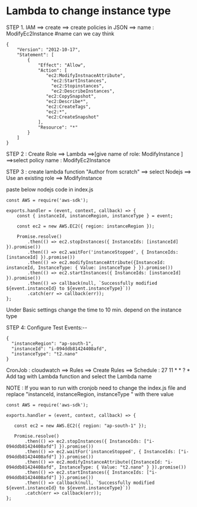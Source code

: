 # Lambda to change instance type

STEP 1. IAM ==> create ==> create policies in JSON ==> name : ModifyEc2Instance #name can we cay think

```
{
    "Version": "2012-10-17",
    "Statement": [
        {
            "Effect": "Allow",
            "Action": [
               "ec2:ModifyInstnaceAttribute",
	             "ec2:StartInstances",
	             "ec2:Stopinstances",
	             "ec2:DescribeInstances",
               "ec2:CopySnapshot",
               "ec2:Describe*",
               "ec2:CreateTags",
               "ec2:*",
               "ec2:CreateSnapshot"
            ],
            "Resource": "*"
        }
    ]
}
``` 
STEP 2 : Create Role ==> Lambda ==>[give name of role: ModifyInstance ] ==>select policy name : ModifyEc2Instance

STEP 3 : create lambda function "Author from scratch" ==> select Nodejs ==> Use an existing role ==> ModifyInstance

paste below nodejs code in index.js
 
```
const AWS = require('aws-sdk');

exports.handler = (event, context, callback) => {
    const { instanceId, instanceRegion, instanceType } = event;
    
    const ec2 = new AWS.EC2({ region: instanceRegion });
    
    Promise.resolve()
        .then(() => ec2.stopInstances({ InstanceIds: [instanceId] }).promise())
        .then(() => ec2.waitFor('instanceStopped', { InstanceIds: [instanceId] }).promise())
        .then(() => ec2.modifyInstanceAttribute({InstanceId: instanceId, InstanceType: { Value: instanceType } }).promise())
        .then(() => ec2.startInstances({ InstanceIds: [instanceId] }).promise())
        .then(() => callback(null, `Successfully modified ${event.instanceId} to ${event.instanceType}`))
        .catch(err => callback(err));
};
```
Under Basic settings change the time to 10 min. depend on the instance type


STEP 4: Configure Test Events:--
```
{
  "instanceRegion": "ap-south-1",
  "instanceId": "i-094ddb81424408afd",
  "instanceType": "t2.nano"
}
```
CronJob : cloudwatch ==> Rules ==> Create Rules ==> Schedule : 27 11 * * ? *
Add tag with Lambda function and select the Lambda name

NOTE : If you wan to run with cronjob need to change the index.js file and replace "instanceId, instanceRegion, instanceType " with there value 

```
const AWS = require('aws-sdk');

exports.handler = (event, context, callback) => {
   
   const ec2 = new AWS.EC2({ region: "ap-south-1" });
   
   Promise.resolve()
       .then(() => ec2.stopInstances({ InstanceIds: ["i-094ddb81424408afd"] }).promise())
       .then(() => ec2.waitFor('instanceStopped', { InstanceIds: ["i-094ddb81424408afd"] }).promise())
       .then(() => ec2.modifyInstanceAttribute({InstanceId: "i-094ddb81424408afd", InstanceType: { Value: "t2.nano" } }).promise())
       .then(() => ec2.startInstances({ InstanceIds: ["i-094ddb81424408afd"] }).promise())
       .then(() => callback(null, `Successfully modified ${event.instanceId} to ${event.instanceType}`))
       .catch(err => callback(err));
};
```


